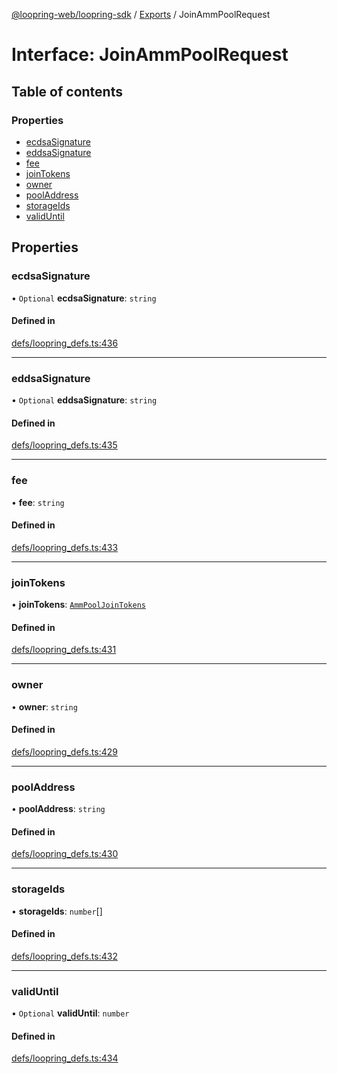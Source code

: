 [@loopring-web/loopring-sdk](../README.md) / [Exports](../modules.md) / JoinAmmPoolRequest

# Interface: JoinAmmPoolRequest

## Table of contents

### Properties

- [ecdsaSignature](JoinAmmPoolRequest.md#ecdsasignature)
- [eddsaSignature](JoinAmmPoolRequest.md#eddsasignature)
- [fee](JoinAmmPoolRequest.md#fee)
- [joinTokens](JoinAmmPoolRequest.md#jointokens)
- [owner](JoinAmmPoolRequest.md#owner)
- [poolAddress](JoinAmmPoolRequest.md#pooladdress)
- [storageIds](JoinAmmPoolRequest.md#storageids)
- [validUntil](JoinAmmPoolRequest.md#validuntil)

## Properties

### ecdsaSignature

• `Optional` **ecdsaSignature**: `string`

#### Defined in

[defs/loopring_defs.ts:436](https://github.com/Loopring/loopring_sdk/blob/29b8a2c/src/defs/loopring_defs.ts#L436)

___

### eddsaSignature

• `Optional` **eddsaSignature**: `string`

#### Defined in

[defs/loopring_defs.ts:435](https://github.com/Loopring/loopring_sdk/blob/29b8a2c/src/defs/loopring_defs.ts#L435)

___

### fee

• **fee**: `string`

#### Defined in

[defs/loopring_defs.ts:433](https://github.com/Loopring/loopring_sdk/blob/29b8a2c/src/defs/loopring_defs.ts#L433)

___

### joinTokens

• **joinTokens**: [`AmmPoolJoinTokens`](AmmPoolJoinTokens.md)

#### Defined in

[defs/loopring_defs.ts:431](https://github.com/Loopring/loopring_sdk/blob/29b8a2c/src/defs/loopring_defs.ts#L431)

___

### owner

• **owner**: `string`

#### Defined in

[defs/loopring_defs.ts:429](https://github.com/Loopring/loopring_sdk/blob/29b8a2c/src/defs/loopring_defs.ts#L429)

___

### poolAddress

• **poolAddress**: `string`

#### Defined in

[defs/loopring_defs.ts:430](https://github.com/Loopring/loopring_sdk/blob/29b8a2c/src/defs/loopring_defs.ts#L430)

___

### storageIds

• **storageIds**: `number`[]

#### Defined in

[defs/loopring_defs.ts:432](https://github.com/Loopring/loopring_sdk/blob/29b8a2c/src/defs/loopring_defs.ts#L432)

___

### validUntil

• `Optional` **validUntil**: `number`

#### Defined in

[defs/loopring_defs.ts:434](https://github.com/Loopring/loopring_sdk/blob/29b8a2c/src/defs/loopring_defs.ts#L434)
